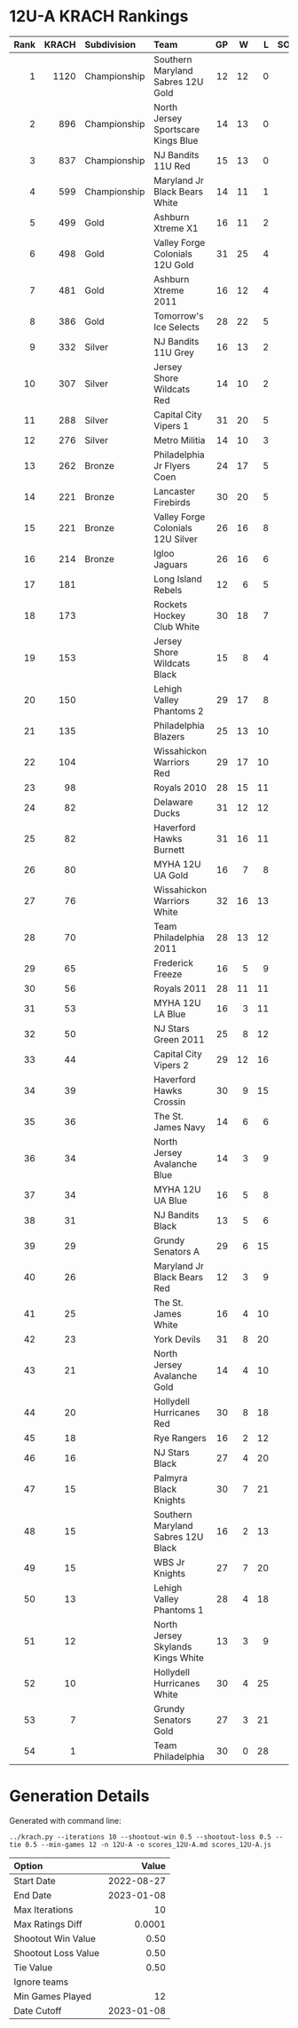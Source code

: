 # 12U-A KRACH Rankings
Rank|KRACH|Subdivision|Team|GP|W|L|SOW|SOL|T|SoS
---:|---:|:---|:---|---:|---:|---:|---:|---:|---:|---:
1|1120|Championship|Southern Maryland Sabres 12U Gold|12|12|0|0|0|0|103
2|896|Championship|North Jersey Sportscare Kings Blue|14|13|0|1|0|0|109
3|837|Championship|NJ Bandits 11U Red|15|13|0|2|0|0|150
4|599|Championship|Maryland Jr Black Bears White|14|11|1|1|1|0|166
5|499|Gold|Ashburn Xtreme X1|16|11|2|1|2|0|220
6|498|Gold|Valley Forge Colonials 12U Gold|31|25|4|1|1|0|166
7|481|Gold|Ashburn Xtreme 2011|16|12|4|0|0|0|222
8|386|Gold|Tomorrow's Ice Selects|28|22|5|0|1|0|153
9|332|Silver|NJ Bandits 11U Grey|16|13|2|1|0|0|74
10|307|Silver|Jersey Shore Wildcats Red|14|10|2|2|0|0|121
11|288|Silver|Capital City Vipers 1|31|20|5|4|2|0|170
12|276|Silver|Metro Militia|14|10|3|1|0|0|145
13|262|Bronze|Philadelphia Jr Flyers Coen|24|17|5|1|1|0|143
14|221|Bronze|Lancaster Firebirds|30|20|5|3|2|0|104
15|221|Bronze|Valley Forge Colonials 12U Silver|26|16|8|1|1|0|207
16|214|Bronze|Igloo Jaguars|26|16|6|3|1|0|163
17|181||Long Island Rebels|12|6|5|1|0|0|236
18|173||Rockets Hockey Club White|30|18|7|0|5|0|170
19|153||Jersey Shore Wildcats Black|15|8|4|1|2|0|229
20|150||Lehigh Valley Phantoms 2|29|17|8|2|2|0|121
21|135||Philadelphia Blazers|25|13|10|0|2|0|189
22|104||Wissahickon Warriors Red|29|17|10|0|2|0|155
23|98||Royals 2010|28|15|11|2|0|0|143
24|82||Delaware Ducks|31|12|12|3|4|0|190
25|82||Haverford Hawks Burnett|31|16|11|3|1|0|87
26|80||MYHA 12U UA Gold|16|7|8|0|1|0|181
27|76||Wissahickon Warriors White|32|16|13|1|2|0|112
28|70||Team Philadelphia 2011|28|13|12|2|1|0|168
29|65||Frederick Freeze|16|5|9|0|2|0|198
30|56||Royals 2011|28|11|11|4|2|0|140
31|53||MYHA 12U LA Blue|16|3|11|1|1|0|330
32|50||NJ Stars Green 2011|25|8|12|2|3|0|233
33|44||Capital City Vipers 2|29|12|16|0|1|0|117
34|39||Haverford Hawks Crossin|30|9|15|4|2|0|177
35|36||The St. James Navy|14|6|6|1|1|0|60
36|34||North Jersey Avalanche Blue|14|3|9|1|1|0|186
37|34||MYHA 12U UA Blue|16|5|8|0|3|0|130
38|31||NJ Bandits Black|13|5|6|1|1|0|79
39|29||Grundy Senators A|29|6|15|4|4|0|133
40|26||Maryland Jr Black Bears Red|12|3|9|0|0|0|223
41|25||The St. James White|16|4|10|0|2|0|100
42|23||York Devils|31|8|20|3|0|0|162
43|21||North Jersey Avalanche Gold|14|4|10|0|0|0|111
44|20||Hollydell Hurricanes Red|30|8|18|1|2|1|111
45|18||Rye Rangers|16|2|12|0|2|0|246
46|16||NJ Stars Black|27|4|20|2|1|0|215
47|15||Palmyra Black Knights|30|7|21|2|0|0|88
48|15||Southern Maryland Sabres 12U Black|16|2|13|1|0|0|132
49|15||WBS Jr Knights|27|7|20|0|0|0|83
50|13||Lehigh Valley Phantoms 1|28|4|18|2|3|1|132
51|12||North Jersey Skylands Kings White|13|3|9|0|1|0|79
52|10||Hollydell Hurricanes White|30|4|25|1|0|0|111
53|7||Grundy Senators Gold|27|3|21|1|2|0|182
54|1||Team Philadelphia|30|0|28|0|2|0|73
# Generation Details

Generated with command line:
```
../krach.py --iterations 10 --shootout-win 0.5 --shootout-loss 0.5 --tie 0.5 --min-games 12 -n 12U-A -o scores_12U-A.md scores_12U-A.js
```

| Option | Value |
| :----- | ----: |
| Start Date | 2022-08-27 |
| End Date | 2023-01-08 |
| Max Iterations | 10 |
| Max Ratings Diff | 0.0001 |
| Shootout Win Value | 0.50 |
| Shootout Loss Value | 0.50 |
| Tie Value | 0.50 |
| Ignore teams |  |
| Min Games Played | 12 |
| Date Cutoff | 2023-01-08 |


